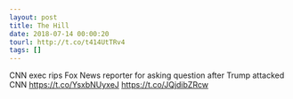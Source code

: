 ```yaml
---
layout: post
title: The Hill
date: 2018-07-14 00:00:20
tourl: http://t.co/t414UtTRv4
tags: []
---
```

CNN exec rips Fox News reporter for asking question after Trump attacked CNN https://t.co/YsxbNUyxeJ https://t.co/JQjdibZRcw
